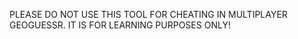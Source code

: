 PLEASE DO NOT USE THIS TOOL FOR CHEATING IN MULTIPLAYER GEOGUESSR. IT IS FOR LEARNING PURPOSES ONLY!
